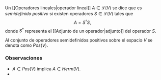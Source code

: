 Un [[Operadores lineales|operador lineal]] $A\in \mathcal{L}(V)$ se dice que es _semidefinido positivo_ si existen operadores $S\in\mathcal{L}(V)$ tales que $$A=S^{\dagger}S,$$ donde $S^\dagger$ representa el [[Adjunto de un operador|adjunto]] del operador $S$.

Al conjunto de operadores semidefinidos positivos sobre el espacio $V$ se denota como $Pos(V)$.

### Observaciones
* $A\in Pos(V)$ implica $A \in Herm(V)$.
* 
